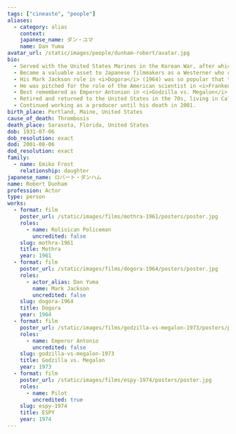 ```yaml
---
tags: ["cineaste", "people"]
aliases:
  - category: alias
    context:
    japanese_name: ダン・ユマ
    name: Dan Yuma
avatar_url: /static/images/people/dunham-robert/avatar.jpg
bio:
  - Served with the United States Marines in the Korean War, after which he deployed to Yokohama, where he lived for 20 years.
  - Became a valuable asset to Japanese filmmakers as a Westerner who could speak fluent Japanese and interact with native-speaking co-stars.
  - His Mark Jackson role in <i>Dogora</i> (1964) was so popular that there were talks of a spin-off film focused on the character.
  - He was pitched for the role of the American scientist in <i>Frankenstein Conquers the World</i> (1965) but lost the part to Nick Adams.
  - Best remembered as Emperor Antonion in <i>Godzilla vs. Megalon</i> (1973), featured on <i>Mystery Science Theater 3000</i>.
  - Retired and returned to the United States in the 70s, living in California, Massachussetts, and Florida. He married three times and had four children.
  - Continued working as a producer until his death in 2001.
birth_place: Portland, Maine, United States
cause_of_death: Thrombosis
death_place: Sarasota, Florida, United States
dob: 1931-07-06
dob_resolution: exact
dod: 2001-08-06
dod_resolution: exact
family:
  - name: Emiko Frost
    relationship: daughter
japanese_name: ロバート・ダンハム
name: Robert Dunham
profession: Actor
type: person
works:
  - format: film
    poster_url: /static/images/films/mothra-1961/posters/poster.jpg
    roles:
      - name: Rolisican Policeman
        uncredited: false
    slug: mothra-1961
    title: Mothra
    year: 1961
  - format: film
    poster_url: /static/images/films/dogora-1964/posters/poster.jpg
    roles:
      - actor_alias: Dan Yuma
        name: Mark Jackson
        uncredited: false
    slug: dogora-1964
    title: Dogora
    year: 1964
  - format: film
    poster_url: /static/images/films/godzilla-vs-megalon-1973/posters/poster.jpg
    roles:
      - name: Emperor Antonio
        uncredited: false
    slug: godzilla-vs-megalon-1973
    title: Godzilla vs. Megalon
    year: 1973
  - format: film
    poster_url: /static/images/films/espy-1974/posters/poster.jpg
    roles:
      - name: Pilot
        uncredited: true
    slug: espy-1974
    title: ESPY
    year: 1974
---
```

